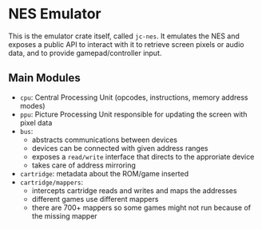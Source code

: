 # NES Emulator

This is the emulator crate itself, called `jc-nes`. It emulates the NES and exposes a public API to interact with it to retrieve screen pixels or audio data, and to provide gamepad/controller input.

## Main Modules

- `cpu`: Central Processing Unit (opcodes, instructions, memory address modes)
- `ppu`: Picture Processing Unit responsible for updating the screen with pixel data
- `bus`: 
  - abstracts communications between devices
  - devices can be connected with given address ranges
  - exposes a `read/write` interface that directs to the approriate device
  - takes care of address mirroring
- `cartridge`: metadata about the ROM/game inserted
- `cartridge/mappers`:
  - intercepts cartridge reads and writes and maps the addresses
  - different games use different mappers
  - there are 700+ mappers so some games might not run because of the missing mapper
